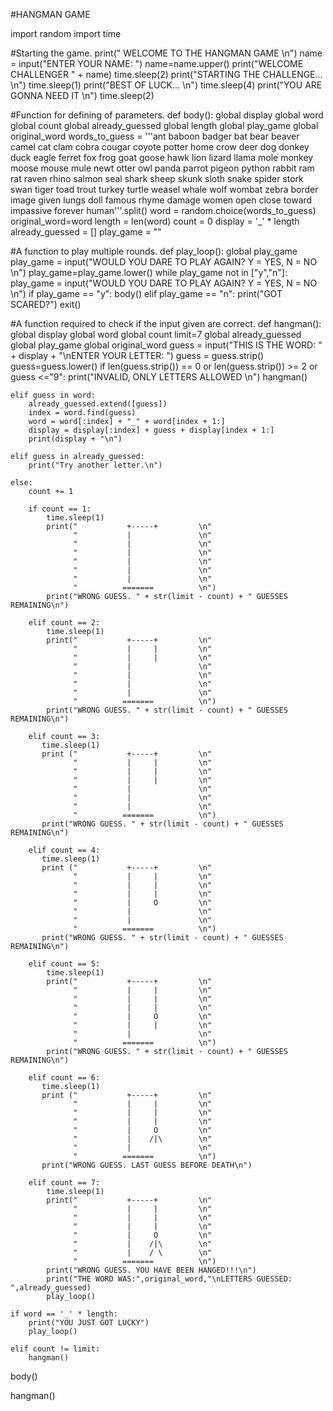 #HANGMAN GAME

import random
import time

#Starting the game.
print("    WELCOME TO THE HANGMAN GAME \n")
name = input("ENTER YOUR NAME: ")
name=name.upper()
print("WELCOME CHALLENGER " + name)
time.sleep(2)
print("STARTING THE CHALLENGE... \n")
time.sleep(1)
print("BEST OF LUCK... \n")
time.sleep(4)
print("YOU ARE GONNA NEED IT \n")
time.sleep(2)

#Function for defining of parameters.
def body():
   global display
   global word
   global count
   global already_guessed
   global length
   global play_game
   global original_word
   words_to_guess = '''ant baboon badger bat bear beaver camel cat clam cobra cougar coyote potter home
                       crow deer dog donkey duck eagle ferret fox frog goat goose hawk lion lizard llama
                       mole monkey moose mouse mule newt otter owl panda parrot pigeon python rabbit ram
                       rat raven rhino salmon seal shark sheep skunk sloth snake spider stork swan tiger
                       toad trout turkey turtle weasel whale wolf wombat zebra border image given lungs
                       doll famous rhyme damage women open close toward impassive forever human'''.split()
   word = random.choice(words_to_guess)
   original_word=word
   length = len(word)
   count = 0
   display = '_' * length
   already_guessed = []
   play_game = ""

#A function to play multiple rounds.
def play_loop():
    global play_game
    play_game = input("WOULD YOU DARE TO PLAY AGAIN? Y = YES, N = NO \n")
    play_game=play_game.lower()
    while play_game not in ["y","n"]:
        play_game = input("WOULD YOU DARE TO PLAY AGAIN? Y = YES, N = NO \n")
    if play_game == "y":
        body()
    elif play_game == "n":
        print("GOT SCARED?")
        exit()

#A function required to check if the input given are correct.
def hangman():
    global display
    global word
    global count
    limit=7
    global already_guessed
    global play_game
    global original_word
    guess = input("THIS IS THE WORD: " + display + "\nENTER YOUR LETTER: ")
    guess = guess.strip()
    guess=guess.lower()
    if len(guess.strip()) == 0 or len(guess.strip()) >= 2 or guess <="9":
      print("INVALID, ONLY LETTERS ALLOWED \n")
      hangman()


    elif guess in word:
        already_guessed.extend([guess])
        index = word.find(guess)
        word = word[:index] + "_" + word[index + 1:]
        display = display[:index] + guess + display[index + 1:]
        print(display + "\n")
        
    elif guess in already_guessed:
        print("Try another letter.\n")

    else:
        count += 1

        if count == 1:
            time.sleep(1)
            print("           +-----+         \n"
                  "           |               \n"
                  "           |               \n"
                  "           |               \n"
                  "           |               \n"
                  "           |               \n"
                  "           |               \n"
                  "          =======          \n")
            print("WRONG GUESS. " + str(limit - count) + " GUESSES REMAINING\n")

        elif count == 2:
            time.sleep(1)
            print("           +-----+         \n"
                  "           |     |         \n"
                  "           |     |         \n"
                  "           |               \n"
                  "           |               \n"
                  "           |               \n"
                  "           |               \n"
                  "          =======          \n")
            print("WRONG GUESS. " + str(limit - count) + " GUESSES REMAINING\n")

        elif count == 3:
           time.sleep(1)
           print ("           +-----+         \n"
                  "           |     |         \n"
                  "           |     |         \n"
                  "           |     |         \n"
                  "           |               \n"
                  "           |               \n"
                  "           |               \n"
                  "          =======          \n")
           print("WRONG GUESS. " + str(limit - count) + " GUESSES REMAINING\n")

        elif count == 4:
           time.sleep(1)
           print ("           +-----+         \n"
                  "           |     |         \n"
                  "           |     |         \n"
                  "           |     |         \n"
                  "           |     O         \n"
                  "           |               \n"
                  "           |               \n"
                  "          =======          \n")
           print("WRONG GUESS. " + str(limit - count) + " GUESSES REMAINING\n")
   
        elif count == 5:
            time.sleep(1)
            print("           +-----+         \n"
                  "           |     |         \n"
                  "           |     |         \n"
                  "           |     |         \n"
                  "           |     O         \n"
                  "           |     |         \n"
                  "           |               \n"
                  "          =======          \n")
            print("WRONG GUESS. " + str(limit - count) + " GUESSES REMAINING\n")

        elif count == 6:
           time.sleep(1)
           print ("           +-----+         \n"
                  "           |     |         \n"
                  "           |     |         \n"
                  "           |     |         \n"
                  "           |     O         \n"
                  "           |    /|\        \n"
                  "           |               \n"
                  "          =======          \n")
           print("WRONG GUESS. LAST GUESS BEFORE DEATH\n")
    
        elif count == 7:
            time.sleep(1)
            print("           +-----+         \n"
                  "           |     |         \n"
                  "           |     |         \n"
                  "           |     |         \n"
                  "           |     O         \n"
                  "           |    /|\        \n"
                  "           |    / \        \n"
                  "          =======          \n")
            print("WRONG GUESS. YOU HAVE BEEN HANGED!!!\n")
            print("THE WORD WAS:",original_word,"\nLETTERS GUESSED: ",already_guessed)
            play_loop()

    if word == '_' * length:
        print("YOU JUST GOT LUCKY")
        play_loop()

    elif count != limit:
        hangman()

body()

hangman()
